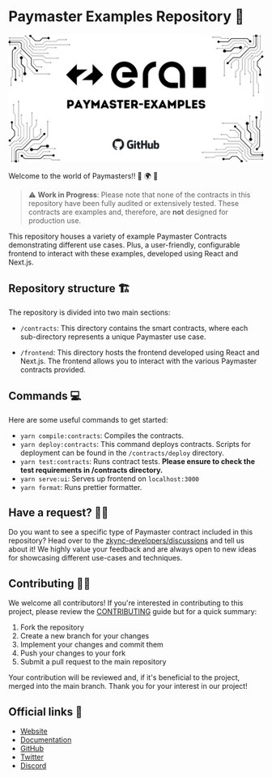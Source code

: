 
# Paymaster Examples Repository 📁

![](./paymaster-examples.png)

Welcome to the world of Paymasters!! 🎉 🌍 🎉

> ⚠️ **Work in Progress**: Please note that none of the contracts in this repository have been fully audited or extensively tested. These contracts are examples and, therefore, are **not** designed for production use.

This repository houses a variety of example Paymaster Contracts demonstrating different use cases. Plus, a user-friendly, configurable frontend to interact with these examples, developed using React and Next.js. 

## Repository structure 🏗️

The repository is divided into two main sections:

- `/contracts`: This directory contains the smart contracts, where each sub-directory represents a unique Paymaster use case. 

- `/frontend`: This directory hosts the frontend developed using React and Next.js. The frontend allows you to interact with the various Paymaster contracts provided.

## Commands 💻

Here are some useful commands to get started:

- `yarn compile:contracts`: Compiles the contracts.
- `yarn deploy:contracts`: This command deploys contracts. Scripts for deployment can be found in the `/contracts/deploy` directory.
- `yarn test:contracts`: Runs contract tests. **Please ensure to check the test requirements in /contracts directory.**
- `yarn serve:ui`: Serves up frontend on `localhost:3000`
- `yarn format`: Runs prettier formatter.

## Have a request? 🙋‍♀️
Do you want to see a specific type of Paymaster contract included in this repository? Head over to the [zkync-developers/discussions](https://github.com/zkSync-Community-Hub/zkync-developers/discussions/) and tell us about it! We highly value your feedback and are always open to new ideas for showcasing different use-cases and techniques.

## Contributing 🙋‍♂️

We welcome all contributors! If you're interested in contributing to this project, please review the [CONTRIBUTING](./CONTRIBUTING.md) guide but for a quick summary:

1. Fork the repository
2. Create a new branch for your changes
3. Implement your changes and commit them
4. Push your changes to your fork
5. Submit a pull request to the main repository

Your contribution will be reviewed and, if it's beneficial to the project, merged into the main branch. Thank you for your interest in our project!

## Official links 🔗

- [Website](https://zksync.io/)
- [Documentation](https://era.zksync.io/docs/)
- [GitHub](https://github.com/matter-labs)
- [Twitter](https://twitter.com/zksync)
- [Discord](https://join.zksync.dev)

